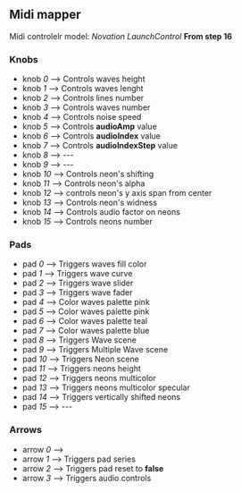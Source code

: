 ## Midi mapper
Midi controlelr model: *Novation LaunchControl*
**From step 16**

### Knobs

 -  knob   *0* –> Controls waves height
 -  knob   *1* –> Controls waves lenght
 -  knob   *2* –> Controls lines number
 -  knob   *3* –> Controls waves number
 -  knob   *4* –> Controls noise speed
 -  knob   *5* –> Controls **audioAmp** value
 -  knob   *6* –> Controls **audioIndex** value
 -  knob   *7* –> Controls **audioIndexStep** value
 -  knob   *8* –> ---
 -  knob   *9* –> ---
 -  knob  *10* –> Controls neon's shifting
 -  knob  *11* –> Controls neon's alpha
 -  knob  *12* –> controls neon's y axis span from center 
 -  knob  *13* –> Controls neon's widness
 -  knob  *14* –> Controls audio factor on neons
 -  knob  *15* –> Controls neons number


 ### Pads 

 -  pad   *0* –> Triggers waves fill color
 -  pad   *1* –> Triggers wave curve
 -  pad   *2* –> Triggers wave slider
 -  pad   *3* –> Triggers wave fader
 -  pad   *4* –> Color waves palette pink
 -  pad   *5* –> Color waves palette pink
 -  pad   *6* –> Color waves palette teal
 -  pad   *7* –> Color waves palette blue
 -  pad   *8* –> Triggers Wave scene
 -  pad   *9* –> Triggers Multiple Wave scene
 -  pad  *10* –> Triggers Neon scene
 -  pad  *11* –> Triggers neons height
 -  pad  *12* –> Triggers neons multicolor
 -  pad  *13* –> Triggers neons multicolor specular
 -  pad  *14* –> Triggers vertically shifted neons 
 -  pad  *15* –> ---

 ### Arrows

 -  arrow   *0* –> 
 -  arrow   *1* –> Triggers pad series 
 -  arrow   *2* –> Triggers pad reset to **false** 
 -  arrow   *3* –> Triggers audio controls

